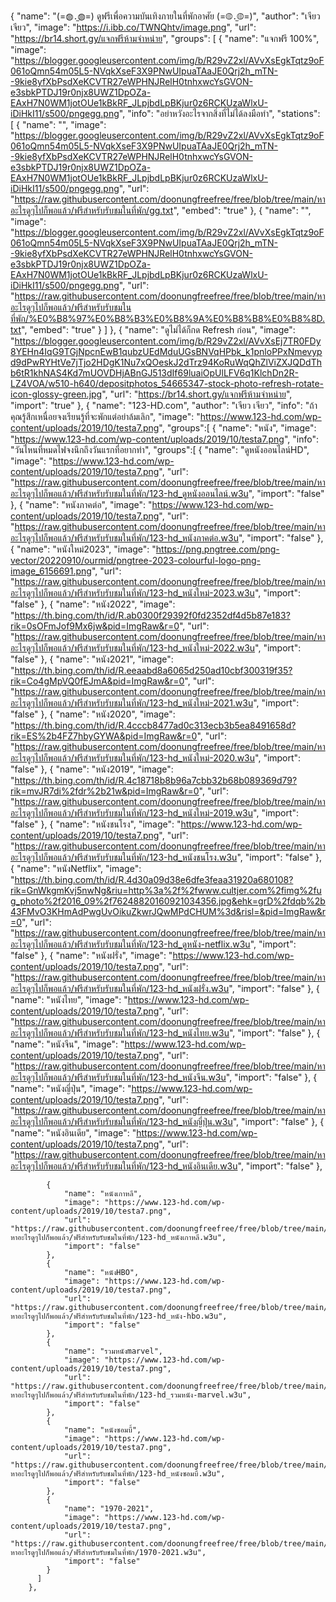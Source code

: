 {
	"name": "(=◍․̫◍=) ดูฟรีเพื่อความบันเทิงภายในที่พักอาศัย (=◍․̫◍=)",
	"author": "เจียว เจียว",
	"image": "https://i.ibb.co/TWNQhtv/image.png",
	"url": "https://br14.short.gy/แจกฟรีห้ามจำหน่าย",
	"groups": [
    {
        "name": "แจกฟรี 100%",
        "image": "https://blogger.googleusercontent.com/img/b/R29vZ2xl/AVvXsEgkTqtz9oF061oQmn54m05L5-NVqkXseF3X9PNwUIpuaTAaJE0Qrj2h_mTN--9kie8yfXbPsdXeKCVTR27eWPHNJRelH0tnhxwcYsGVON-e3sbkPTDJ19r0njx8UWZ1DpOZa-EAxH7N0WM1jotOUe1kBkRF_JLpjbdLpBKjur0z6RCKUzaWlxU-iDiHkI11/s500/pngegg.png",
        "info": "อย่าหวังอะไรจากสิ่งที่ไม่ได้ลงมือทำ",
		"stations": [
	{
		"name": "",
		"image": "https://blogger.googleusercontent.com/img/b/R29vZ2xl/AVvXsEgkTqtz9oF061oQmn54m05L5-NVqkXseF3X9PNwUIpuaTAaJE0Qrj2h_mTN--9kie8yfXbPsdXeKCVTR27eWPHNJRelH0tnhxwcYsGVON-e3sbkPTDJ19r0njx8UWZ1DpOZa-EAxH7N0WM1jotOUe1kBkRF_JLpjbdLpBKjur0z6RCKUzaWlxU-iDiHkI11/s500/pngegg.png",
		"url": "https://raw.githubusercontent.com/doonungfreefree/free/blob/tree/main/หาอะไรดูๆไปก็พอแล้ว/ฟรีสำหรับรับชมในที่พัก/gg.txt",
		"embed": "true"
	},
	{
		"name": "",
		"image": "https://blogger.googleusercontent.com/img/b/R29vZ2xl/AVvXsEgkTqtz9oF061oQmn54m05L5-NVqkXseF3X9PNwUIpuaTAaJE0Qrj2h_mTN--9kie8yfXbPsdXeKCVTR27eWPHNJRelH0tnhxwcYsGVON-e3sbkPTDJ19r0njx8UWZ1DpOZa-EAxH7N0WM1jotOUe1kBkRF_JLpjbdLpBKjur0z6RCKUzaWlxU-iDiHkI11/s500/pngegg.png",
		"url": "https://raw.githubusercontent.com/doonungfreefree/free/blob/tree/main/หาอะไรดูๆไปก็พอแล้ว/ฟรีสำหรับรับชมในที่พัก/%E0%B8%97%E0%B8%B3%E0%B8%9A%E0%B8%B8%E0%B8%8D.txt",
		"embed": "true"
	}
	]
	},
	{
		"name": "ดูไม่ได้ก็กด Refresh ก่อน",
		"image": "https://blogger.googleusercontent.com/img/b/R29vZ2xl/AVvXsEj7TR0FDy8YEHn4IqG9TGjNpcnEwB1qubzUEdMduUGsBNVqHPbk_k1pnloPPxNmevypd9dPwRYHtVe7jTjo2HDgK1Nu7xQOeskJ2dTrz94KoRuWqQhZlViZXJQDdThb6tR1khNAS4Kd7mUOVDHjABnGJ513dIf69luaiOpUlLFV6q1KlchDn2R-LZ4VOA/w510-h640/depositphotos_54665347-stock-photo-refresh-rotate-icon-glossy-green.jpg",
		"url": "https://br14.short.gy/แจกฟรีห้ามจำหน่าย",
		"import": "true"
	},
	{
		"name": "123-HD.com",
		"author": "เจียว เจียว",
		"info": "ถ้าคุณรู้สึกเหนื่อยจงเรียนรู้ที่จะพักแต่อย่าล้มเลิก",
		"image": "https://www.123-hd.com/wp-content/uploads/2019/10/testa7.png",
		"groups":[
		{
			"name": "หนัง",
			"image": "https://www.123-hd.com/wp-content/uploads/2019/10/testa7.png",
			"info": "วันไหนที่หมดไฟจงนึกถึงวันแรกที่อยากทำ",
			"groups":[
			{
				"name": "ดูหนังออนไลน์HD",
				"image": "https://www.123-hd.com/wp-content/uploads/2019/10/testa7.png",
				"url": "https://raw.githubusercontent.com/doonungfreefree/free/blob/tree/main/หาอะไรดูๆไปก็พอแล้ว/ฟรีสำหรับรับชมในที่พัก/123-hd_ดูหนังออนไลน์.w3u",
				"import": "false"
			},
			{
				"name": "หนังภาคต่อ",
				"image": "https://www.123-hd.com/wp-content/uploads/2019/10/testa7.png",
				"url": "https://raw.githubusercontent.com/doonungfreefree/free/blob/tree/main/หาอะไรดูๆไปก็พอแล้ว/ฟรีสำหรับรับชมในที่พัก/123-hd_หนังภาคต่อ.w3u",
				"import": "false"
			},
			{
				"name": "หนังใหม่2023",
				"image": "https://png.pngtree.com/png-vector/20220910/ourmid/pngtree-2023-colourful-logo-png-image_6156691.png",
				"url": "https://raw.githubusercontent.com/doonungfreefree/free/blob/tree/main/หาอะไรดูๆไปก็พอแล้ว/ฟรีสำหรับรับชมในที่พัก/123-hd_หนังใหม่-2023.w3u",
				"import": "false"
			},
			{
				"name": "หนัง2022",
				"image": "https://th.bing.com/th/id/R.ab0300f29392f0fd2352df4d5b87e183?rik=0sOFmJof9Mx6jw&pid=ImgRaw&r=0",
				"url": "https://raw.githubusercontent.com/doonungfreefree/free/blob/tree/main/หาอะไรดูๆไปก็พอแล้ว/ฟรีสำหรับรับชมในที่พัก/123-hd_หนังใหม่-2022.w3u",
				"import": "false"
			},
				{
				"name": "หนัง2021",
				"image": "https://th.bing.com/th/id/R.eeaabd8a6065d250ad10cbf300319f35?rik=Co4gMpVQ0fEJmA&pid=ImgRaw&r=0",
				"url": "https://raw.githubusercontent.com/doonungfreefree/free/blob/tree/main/หาอะไรดูๆไปก็พอแล้ว/ฟรีสำหรับรับชมในที่พัก/123-hd_หนังใหม่-2021.w3u",
				"import": "false"
			},
			{
				"name": "หนัง2020",
				"image": "https://th.bing.com/th/id/R.4cccb8477ad0c313ecb3b5ea8491658d?rik=ES%2b4FZ7hbyGYWA&pid=ImgRaw&r=0",
				"url": "https://raw.githubusercontent.com/doonungfreefree/free/blob/tree/main/หาอะไรดูๆไปก็พอแล้ว/ฟรีสำหรับรับชมในที่พัก/123-hd_หนังใหม่-2020.w3u",
				"import": "false"
			},
			{
				"name": "หนัง2019",
				"image": "https://th.bing.com/th/id/R.4c18718b8b96a7cbb32b68b089369d79?rik=mvJR7di%2fdr%2b21w&pid=ImgRaw&r=0",
				"url": "https://raw.githubusercontent.com/doonungfreefree/free/blob/tree/main/หาอะไรดูๆไปก็พอแล้ว/ฟรีสำหรับรับชมในที่พัก/123-hd_หนังใหม่-2019.w3u",
				"import": "false"
			},
			{
				"name": "หนังชนโรง",
				"image": "https://www.123-hd.com/wp-content/uploads/2019/10/testa7.png",
				"url": "https://raw.githubusercontent.com/doonungfreefree/free/blob/tree/main/หาอะไรดูๆไปก็พอแล้ว/ฟรีสำหรับรับชมในที่พัก/123-hd_หนังชนโรง.w3u",
				"import": "false"
			},
			{
				"name": "หนังNetflix",
				"image": "https://th.bing.com/th/id/R.4d30a09d38e6dfe3feaa31920a680108?rik=GnWkgmKvj5nwNg&riu=http%3a%2f%2fwww.cultjer.com%2fimg%2fug_photo%2f2016_09%2f76248820160921034356.jpg&ehk=grD%2fdqb%2b43FMvO3KHmAdPwgUvOikuZkwrJQwMPdCHUM%3d&risl=&pid=ImgRaw&r=0",
				"url": "https://raw.githubusercontent.com/doonungfreefree/free/blob/tree/main/หาอะไรดูๆไปก็พอแล้ว/ฟรีสำหรับรับชมในที่พัก/123-hd_ดูหนัง-netflix.w3u",
				"import": "false"
			},
			{
				"name": "หนังฝรั่ง",
				"image": "https://www.123-hd.com/wp-content/uploads/2019/10/testa7.png",
				"url": "https://raw.githubusercontent.com/doonungfreefree/free/blob/tree/main/หาอะไรดูๆไปก็พอแล้ว/ฟรีสำหรับรับชมในที่พัก/123-hd_หนังฝรั่ง.w3u",
				"import": "false"
			},
			{
				"name": "หนังไทย",
				"image": "https://www.123-hd.com/wp-content/uploads/2019/10/testa7.png",
				"url": "https://raw.githubusercontent.com/doonungfreefree/free/blob/tree/main/หาอะไรดูๆไปก็พอแล้ว/ฟรีสำหรับรับชมในที่พัก/123-hd_หนังไทย.w3u",
				"import": "false"
			},
			{
				"name": "หนังจีน",
				"image": "https://www.123-hd.com/wp-content/uploads/2019/10/testa7.png",
				"url": "https://raw.githubusercontent.com/doonungfreefree/free/blob/tree/main/หาอะไรดูๆไปก็พอแล้ว/ฟรีสำหรับรับชมในที่พัก/123-hd_หนังจีน.w3u",
				"import": "false"
			},
			{
				"name": "หนังญี่ปุ่น",
				"image": "https://www.123-hd.com/wp-content/uploads/2019/10/testa7.png",
				"url": "https://raw.githubusercontent.com/doonungfreefree/free/blob/tree/main/หาอะไรดูๆไปก็พอแล้ว/ฟรีสำหรับรับชมในที่พัก/123-hd_หนังญี่ปุ่น.w3u",
				"import": "false"
			},
			{
				"name": "หนังอินเดีย",
				"image": "https://www.123-hd.com/wp-content/uploads/2019/10/testa7.png",
				"url": "https://raw.githubusercontent.com/doonungfreefree/free/blob/tree/main/หาอะไรดูๆไปก็พอแล้ว/ฟรีสำหรับรับชมในที่พัก/123-hd_หนังอินเดีย.w3u",
				"import": "false"
			},

			{
				"name": "หนังเกาหลี",
				"image": "https://www.123-hd.com/wp-content/uploads/2019/10/testa7.png",
				"url": "https://raw.githubusercontent.com/doonungfreefree/free/blob/tree/main/หาอะไรดูๆไปก็พอแล้ว/ฟรีสำหรับรับชมในที่พัก/123-hd_หนังเกาหลี.w3u",
				"import": "false"
			},
			{
				"name": "หนังHBO",
				"image": "https://www.123-hd.com/wp-content/uploads/2019/10/testa7.png",
				"url": "https://raw.githubusercontent.com/doonungfreefree/free/blob/tree/main/หาอะไรดูๆไปก็พอแล้ว/ฟรีสำหรับรับชมในที่พัก/123-hd_หนัง-hbo.w3u",
				"import": "false"
			},
			{
				"name": "รวมหนังmarvel",
				"image": "https://www.123-hd.com/wp-content/uploads/2019/10/testa7.png",
				"url": "https://raw.githubusercontent.com/doonungfreefree/free/blob/tree/main/หาอะไรดูๆไปก็พอแล้ว/ฟรีสำหรับรับชมในที่พัก/123-hd_รวมหนัง-marvel.w3u",
				"import": "false"
			},
			{
				"name": "หนังซอมบี้",
				"image": "https://www.123-hd.com/wp-content/uploads/2019/10/testa7.png",
				"url": "https://raw.githubusercontent.com/doonungfreefree/free/blob/tree/main/หาอะไรดูๆไปก็พอแล้ว/ฟรีสำหรับรับชมในที่พัก/123-hd_หนังซอมบี้.w3u",
				"import": "false"
			},
			{
				"name": "1970-2021",
				"image": "https://www.123-hd.com/wp-content/uploads/2019/10/testa7.png",
				"url": "https://raw.githubusercontent.com/doonungfreefree/free/blob/tree/main/หาอะไรดูๆไปก็พอแล้ว/ฟรีสำหรับรับชมในที่พัก/1970-2021.w3u",
				"import": "false"
			}
		  ]
		},
